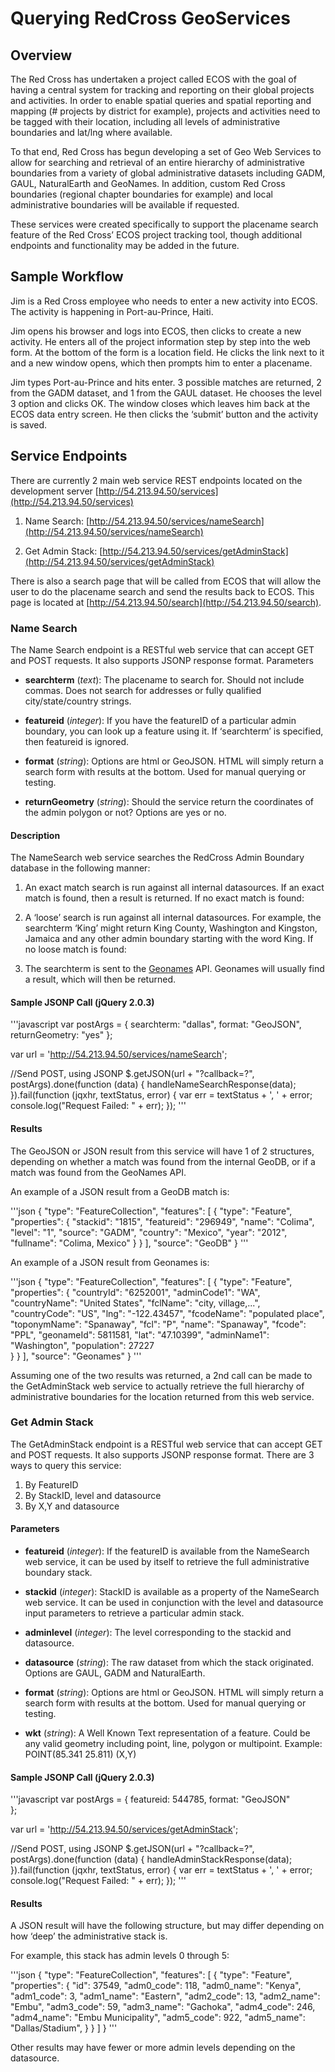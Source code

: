 Querying RedCross GeoServices
=============================

Overview
--------

The Red Cross has undertaken a project called ECOS with the goal of having a central system for tracking and reporting on their global projects and activities.  In order to enable spatial queries and spatial reporting and mapping (# projects by district for example), projects and activities need to be tagged with their location, including all levels of administrative boundaries and lat/lng where available.

To that end, Red Cross has begun developing a set of Geo Web Services to allow for searching and retrieval of an entire hierarchy of administrative boundaries from a variety of global administrative datasets including GADM, GAUL, NaturalEarth and GeoNames. In addition, custom Red Cross boundaries (regional chapter boundaries for example) and local administrative boundaries will be available if requested.

These services were created specifically to support the placename search feature of the Red Cross’ ECOS project tracking tool, though additional endpoints and functionality may be added in the future.

Sample Workflow
---------------
Jim is a Red Cross employee who needs to enter a new activity into ECOS.  The activity is happening in Port-au-Prince, Haiti.  

Jim opens his browser and logs into ECOS, then clicks to create a new activity.  He enters all of the project information step by step into the web form.  At the bottom of the form is a location field.  He clicks the link next to it and a new window opens, which then prompts him to enter a placename.

Jim types Port-au-Prince and hits enter.  3 possible matches are returned, 2 from the GADM dataset, and 1 from the GAUL dataset.  He chooses the level 3 option and clicks OK.  The window closes which leaves him back at the ECOS data entry screen.  He then clicks the ‘submit’ button and the activity is saved.

Service Endpoints
-----------------

There are currently 2 main web service REST endpoints located on the development server [http://54.213.94.50/services](http://54.213.94.50/services)

1. Name Search: [http://54.213.94.50/services/nameSearch](http://54.213.94.50/services/nameSearch)

2. Get Admin Stack: [http://54.213.94.50/services/getAdminStack](http://54.213.94.50/services/getAdminStack)

There is also a search page that will be called from ECOS that will allow the user to do the placename search and send the results back to ECOS.  This page is located at [http://54.213.94.50/search](http://54.213.94.50/search).


### Name Search ###

The Name Search endpoint is a RESTful web service that can accept GET and POST requests.  It also supports JSONP response format.
Parameters

- **searchterm** (_text_): The placename to search for.  Should not include commas.  Does not search for addresses or fully qualified city/state/country strings.

- **featureid** (_integer_): If you have the featureID of a particular admin boundary, you can look up a feature using it.  If ‘searchterm’ is specified, then featureid is ignored.

- **format** (_string_): Options are html or GeoJSON.  HTML will simply return a search form with results at the bottom.  Used for manual querying or testing.

- **returnGeometry** (_string_): Should the service return the coordinates of the admin polygon or not? Options are yes or no.

#### Description ####

The NameSearch web service searches the RedCross Admin Boundary database in the following manner:

1.	An exact match search is run against all internal datasources.   If an exact match is found, then a result is returned. If no exact match is found:

2.	A ‘loose’ search is run against all internal datasources.  For example, the searchterm ‘King’ might return King County, Washington and Kingston, Jamaica and any other admin boundary starting with the word King.  If no loose match is found:

3.	The searchterm is sent to the [Geonames](http://www.geonames.org/) API.  Geonames will usually find a result, which will then be returned.

#### Sample JSONP Call (jQuery 2.0.3) ####

'''javascript
var postArgs = {
	searchterm: "dallas",
	format: "GeoJSON",
	returnGeometry: "yes"
};

var url = 'http://54.213.94.50/services/nameSearch';

//Send POST, using JSONP
$.getJSON(url + "?callback=?", postArgs).done(function (data) {
	handleNameSearchResponse(data);
}).fail(function (jqxhr, textStatus, error) {
	var err = textStatus + ', ' + error;
	console.log("Request Failed: " + err);
});
'''

#### Results ####

The GeoJSON or JSON result from this service will have 1 of 2 structures, depending on whether a match was found from the internal GeoDB, or if a match was found from the GeoNames API.

An example of a JSON result from a GeoDB match is:

'''json
{
	"type": "FeatureCollection",
	"features": [
		{
			"type": "Feature",
			"properties": {
				"stackid": "1815",
				"featureid": "296949",
				"name": "Colima",
				"level": "1",
				"source": "GADM",
				"country": "Mexico",
				"year": "2012",
				"fullname": "Colima, Mexico"
			}
		}
	],
	"source": "GeoDB"
}
'''

An example of a JSON result from Geonames is:

'''json
{
	"type": "FeatureCollection",
	"features": [
		{
			"type": "Feature",
			"properties": {
				"countryId": "6252001",
				"adminCode1": "WA",
				"countryName": "United States",
				"fclName": "city, village,...",
				"countryCode": "US",
				"lng": "-122.43457",
				"fcodeName": "populated place",
				"toponymName": "Spanaway",
				"fcl": "P",
				"name": "Spanaway",
				"fcode": "PPL",
				"geonameId": 5811581,
				"lat": "47.10399",
				"adminName1": "Washington",
				"population": 27227				
			}
		}
	],
	"source": "Geonames"
}
'''

Assuming one of the two results was returned, a 2nd call can be made to the GetAdminStack web service to actually retrieve the full hierarchy of administrative boundaries for the location returned from this web service.

### Get Admin Stack ###

The GetAdminStack endpoint is a RESTful web service that can accept GET and POST requests.  It also supports JSONP response format.  There are 3 ways to query this service:

1.	By FeatureID
2.	By StackID, level and datasource
3.	By X,Y and datasource

#### Parameters ####

- **featureid** (_integer_): If the featureID is available from the NameSearch web service, it can be used by itself to retrieve the full administrative boundary stack.

- **stackid** (_integer_): StackID is available as a property of the NameSearch web service.  It can be used in conjunction with the level and datasource input parameters to retrieve a particular admin stack.

- **adminlevel** (_integer_): The level corresponding to the stackid and datasource. 

- **datasource** (_string_): The raw dataset from which the stack originated. Options are GAUL, GADM and NaturalEarth.

- **format** (_string_): Options are html or GeoJSON.  HTML will simply return a search form with results at the bottom.  Used for manual querying or testing.

- **wkt** (_string_): A Well Known Text representation of a feature.  Could be any valid geometry including point, line, polygon or multipoint. Example: POINT(85.341 25.811) (X,Y)

#### Sample JSONP Call (jQuery 2.0.3) ####

'''javascript
var postArgs = {
	featureid: 544785,
	format: "GeoJSON"	
};

var url = 'http://54.213.94.50/services/getAdminStack';

//Send POST, using JSONP
$.getJSON(url + "?callback=?", postArgs).done(function (data) {
	handleAdminStackResponse(data);
}).fail(function (jqxhr, textStatus, error) {
	var err = textStatus + ', ' + error;
	console.log("Request Failed: " + err);
});
'''

#### Results ####

A JSON result will have the following structure, but may differ depending on how ‘deep’ the administrative stack is.

For example, this stack has admin levels 0 through 5:

'''json
{
	"type": "FeatureCollection",
	"features": [
		{
			"type": "Feature",
			"properties": {
				"id": 37549,
				"adm0_code": 118,
				"adm0_name": "Kenya",
				"adm1_code": 3,
				"adm1_name": "Eastern",
				"adm2_code": 13,
				"adm2_name": "Embu",
				"adm3_code": 59,
				"adm3_name": "Gachoka",
				"adm4_code": 246,
				"adm4_name": "Embu Municipality",
				"adm5_code": 922,
				"adm5_name": "Dallas/Stadium",
			}
		}
	]
}
'''

Other results may have fewer or more admin levels depending on the datasource.



